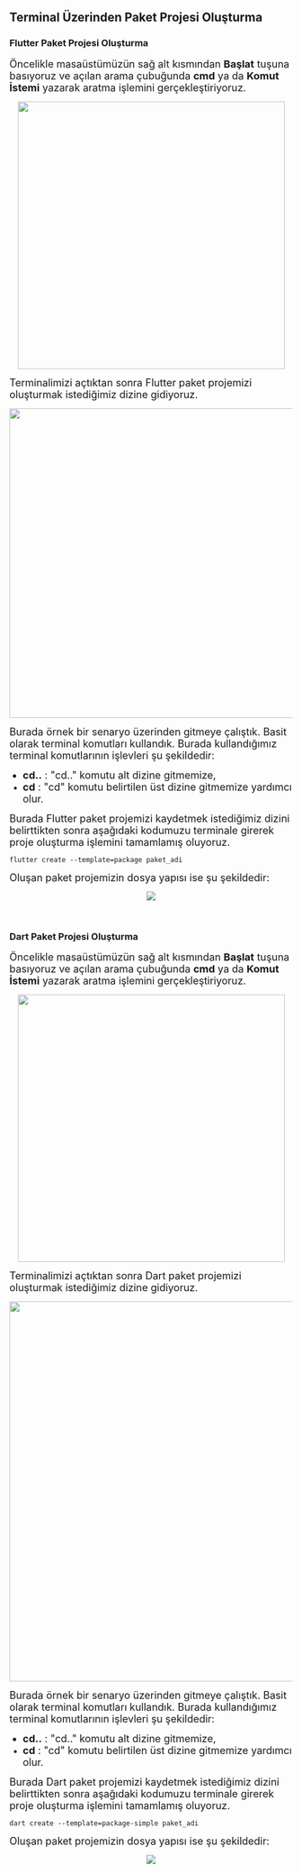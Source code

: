 ## Terminal Üzerinden Paket Projesi Oluşturma

### Flutter Paket Projesi Oluşturma

<font size="4">Öncelikle masaüstümüzün sağ alt kısmından **Başlat** tuşuna basıyoruz ve açılan arama çubuğunda **cmd** ya da **Komut İstemi** yazarak aratma işlemini gerçekleştiriyoruz.</font>

<p align="center">
  <img src="https://user-images.githubusercontent.com/61869567/162211104-467b2751-d76c-450c-841f-d9103194b6ff.png" height="475"/>
</p>

<font size="4">Terminalimizi açtıktan sonra Flutter paket projemizi oluşturmak istediğimiz dizine gidiyoruz.</font>

<p align="center">
  <img src="https://user-images.githubusercontent.com/61869567/162211506-fdb65c14-4b9c-49a5-b4c9-356be3726a64.png" width="550"/>
</p>

<font size="4">Burada örnek bir senaryo üzerinden gitmeye çalıştık. Basit olarak terminal komutları kullandık. Burada kullandığımız terminal komutlarının işlevleri şu şekildedir:


* **cd..** : "cd.." komutu alt dizine gitmemize,
* **cd** : "cd" komutu belirtilen üst dizine gitmemize yardımcı olur.</font>


<font size="4">Burada Flutter paket projemizi kaydetmek istediğimiz dizini belirttikten sonra aşağıdaki kodumuzu terminale girerek proje oluşturma işlemini tamamlamış oluyoruz.</font>

``` 
flutter create --template=package paket_adi
```


<font size="4">Oluşan paket projemizin dosya yapısı ise şu şekildedir:</font>

<p align="center">
  <img src="https://user-images.githubusercontent.com/61869567/162214265-ac17ccb0-0247-40e4-bd79-bdfd0549b87e.png" />
</p>


<p>&nbsp;</p>


### Dart Paket Projesi Oluşturma

<font size="4">Öncelikle masaüstümüzün sağ alt kısmından **Başlat** tuşuna basıyoruz ve açılan arama çubuğunda **cmd** ya da **Komut İstemi** yazarak aratma işlemini gerçekleştiriyoruz.</font>

<p align="center">
  <img src="https://user-images.githubusercontent.com/61869567/162211104-467b2751-d76c-450c-841f-d9103194b6ff.png" height="475"/>
</p>

<font size="4">Terminalimizi açtıktan sonra Dart paket projemizi oluşturmak istediğimiz dizine gidiyoruz.</font>

<p align="center">
  <img src="https://user-images.githubusercontent.com/61869567/162218467-dd17a9a4-9511-402f-ad58-ebf262ea4654.png" width="675"/>
</p>

<font size="4">Burada örnek bir senaryo üzerinden gitmeye çalıştık. Basit olarak terminal komutları kullandık. Burada kullandığımız terminal komutlarının işlevleri şu şekildedir:


* **cd..** : "cd.." komutu alt dizine gitmemize,
* **cd** : "cd" komutu belirtilen üst dizine gitmemize yardımcı olur.</font>

<font size="4">Burada Dart paket projemizi kaydetmek istediğimiz dizini belirttikten sonra aşağıdaki kodumuzu terminale girerek proje oluşturma işlemini tamamlamış oluyoruz.</font>

```
dart create --template=package-simple paket_adi
```

<font size="4">Oluşan paket projemizin dosya yapısı ise şu şekildedir:</font>


<p align="center">
  <img src="https://user-images.githubusercontent.com/61869567/162220298-f95f3450-8513-4be9-befc-9c046e7b8444.png" />
</p>


